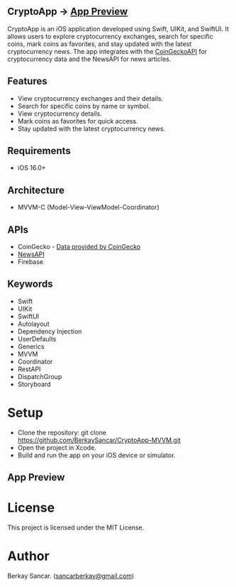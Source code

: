 ## CryptoApp -> [App Preview](#app-preview)
CryptoApp is an iOS application developed using Swift, UIKit, and SwiftUI. It allows users to explore cryptocurrency exchanges, search for specific coins, mark coins as favorites, and stay updated with the latest cryptocurrency news. The app integrates with the [CoinGeckoAPI](https://www.coingecko.com/en/api) for cryptocurrency data and the NewsAPI for news articles.

## Features
- View cryptocurrency exchanges and their details.
- Search for specific coins by name or symbol.
- View cryptocurrency details.
- Mark coins as favorites for quick access.
- Stay updated with the latest cryptocurrency news.

## Requirements
- iOS 16.0+

## Architecture
- MVVM-C (Model-View-ViewModel-Coordinator)

## APIs
- CoinGecko - [Data provided by CoinGecko](https://www.coingecko.com/en/api)
- [NewsAPI](https://newsapi.org/)
- Firebase

## Keywords
- Swift
- UIKit
- SwiftUI
- Autolayout
- Dependency Injection
- UserDefaults
- Generics
- MVVM
- Coordinator
- RestAPI
- DispatchGroup
- Storyboard

# Setup
- Clone the repository:
  git clone https://github.com/BerkaySancar/CryptoApp-MVVM.git
- Open the project in Xcode.
- Build and run the app on your iOS device or simulator.

## App Preview


# License
This project is licensed under the MIT License.

# Author
Berkay Sancar. (sancarberkay@gmail.com)
